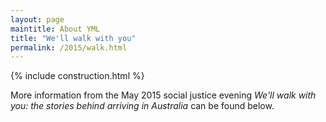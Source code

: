 ```yaml
---
layout: page
maintitle: About YML
title: "We'll walk with you"
permalink: /2015/walk.html
---
```

{% include construction.html %}

More information from the May 2015 social justice evening *We'll walk with
you: the stories behind arriving in Australia* can be found below.
